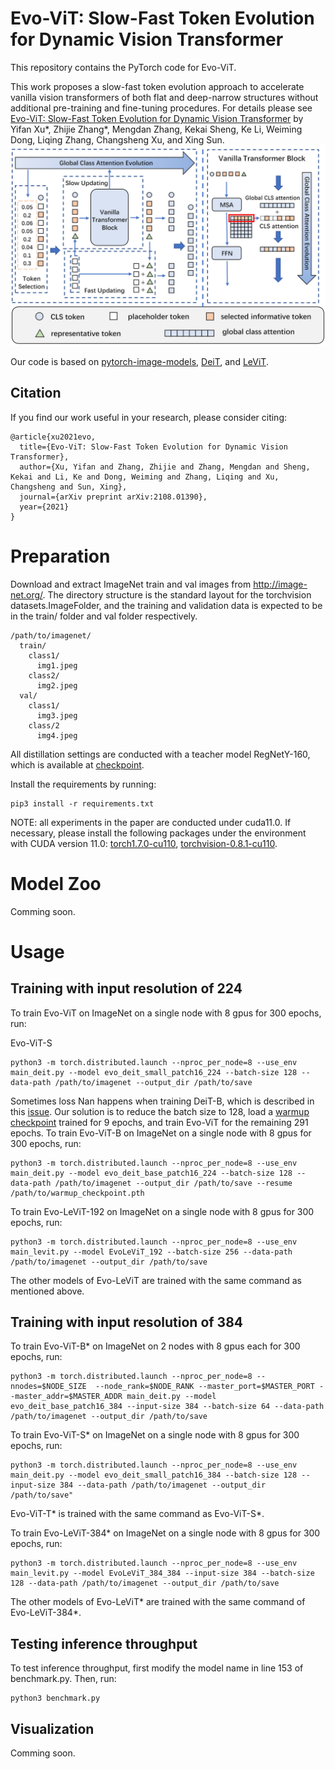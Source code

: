 # Evo-ViT: Slow-Fast Token Evolution for Dynamic Vision Transformer

This repository contains the PyTorch code for Evo-ViT. 

This work proposes a slow-fast token evolution approach to accelerate vanilla vision transformers of both flat and deep-narrow structures without additional pre-training and fine-tuning procedures. For details please see [Evo-ViT: Slow-Fast Token Evolution for Dynamic Vision Transformer](https://arxiv.org/abs/2108.01390) by Yifan Xu*, Zhijie Zhang*, Mengdan Zhang, Kekai Sheng, Ke Li, Weiming Dong, Liqing Zhang, Changsheng Xu, and Xing Sun.
![intro](method.png)

Our code is based on [pytorch-image-models](https://github.com/rwightman/pytorch-image-models), [DeiT](https://github.com/facebookresearch/deit), and [LeViT](https://github.com/facebookresearch/LeViT).

## Citation
If you find our work useful in your research, please consider citing:
```
@article{xu2021evo,
  title={Evo-ViT: Slow-Fast Token Evolution for Dynamic Vision Transformer},
  author={Xu, Yifan and Zhang, Zhijie and Zhang, Mengdan and Sheng, Kekai and Li, Ke and Dong, Weiming and Zhang, Liqing and Xu, Changsheng and Sun, Xing},
  journal={arXiv preprint arXiv:2108.01390},
  year={2021}
}
```

# Preparation
Download and extract ImageNet train and val images from http://image-net.org/. The directory structure is the standard layout for the torchvision datasets.ImageFolder, and the training and validation data is expected to be in the train/ folder and val folder respectively.
```
/path/to/imagenet/
  train/
    class1/
      img1.jpeg
    class2/
      img2.jpeg
  val/
    class1/
      img3.jpeg
    class/2
      img4.jpeg
```
All distillation settings are conducted with a teacher model RegNetY-160, which is available at [checkpoint](https://dl.fbaipublicfiles.com/deit/regnety_160-a5fe301d.pth).

Install the requirements by running:
```
pip3 install -r requirements.txt
```
NOTE: all experiments in the paper are conducted under cuda11.0. If necessary, please install the following packages under the environment with CUDA version 11.0:
[torch1.7.0-cu110](https://download.pytorch.org/whl/cu110/torch-1.7.0%2Bcu110-cp36-cp36m-linux_x86_64.whl), 
[torchvision-0.8.1-cu110](https://download.pytorch.org/whl/cu110/torchvision-0.8.1%2Bcu110-cp36-cp36m-linux_x86_64.whl).

# Model Zoo

Comming soon.

<!-- 
We provide our Evo-ViT models pretrained on ImageNet:
| name            | Top-1 Acc (\%) | Throughput (img/s)   | url                 |
| --------------- | -------------- | -------------------- | ------------------- |
| Evo-ViT-T       |  72.0          |     4027             | [Google Drive](xxx) |
| Evo-ViT-S       |  79.4          |     1510             | [Google Drive](xxx) |
| Evo-ViT-B       |  81.3          |     462              | [Google Drive](xxx) |
| Evo-ViT-B*      |  82.0          |     139              | [Google Drive](xxx) |
| Evo-LeViT-128S  |  73.0          |     10135            | [Google Drive](xxx) |
| Evo-LeViT-128   |  74.4          |     8323             | [Google Drive](xxx) |
| Evo-LeViT-192   |  76.8          |     6148             | [Google Drive](xxx) |
| Evo-LeViT-256   |  78.8          |     4277             | [Google Drive](xxx) |
| Evo-LeViT-384   |  80.7          |     2412             | [Google Drive](xxx) |
| Evo-LeViT-256*  |  81.1          |     1285             | [Google Drive](xxx) |
| Evo-LeViT-384*  |  82.2          |     712              | [Google Drive](xxx) |

\* denotes the input image resolution is 384*384. 
 -->

# Usage

## Training with input resolution of 224
To train Evo-ViT  on ImageNet on a single node with 8 gpus for 300 epochs,  run:
<!--  
Evo-ViT-T
```
python3 -m torch.distributed.launch --nproc_per_node=8 --use_env main_deit.py --model evo_deit_tiny_patch16_224 --drop-path 0 --batch-size 256 --data-path /path/to/imagenet --output_dir /path/to/save
```
-->

Evo-ViT-S
```
python3 -m torch.distributed.launch --nproc_per_node=8 --use_env main_deit.py --model evo_deit_small_patch16_224 --batch-size 128 --data-path /path/to/imagenet --output_dir /path/to/save
```

Sometimes loss Nan happens when training DeiT-B, which is described in this [issue](https://github.com/facebookresearch/deit/issues/29). Our solution is to reduce the batch size to 128, load a [warmup checkpoint](https://drive.google.com/file/d/1k3luEHWyQ7HuU6g1pmh2f2gDDOPqQmb5/view?usp=sharing) trained for 9 epochs, and train Evo-ViT for the remaining 291 epochs. To train Evo-ViT-B  on ImageNet on a single node with 8 gpus for 300 epochs,  run:
```
python3 -m torch.distributed.launch --nproc_per_node=8 --use_env main_deit.py --model evo_deit_base_patch16_224 --batch-size 128 --data-path /path/to/imagenet --output_dir /path/to/save --resume /path/to/warmup_checkpoint.pth
```

To train Evo-LeViT-192  on ImageNet on a single node with 8 gpus for 300 epochs,  run:
```
python3 -m torch.distributed.launch --nproc_per_node=8 --use_env main_levit.py --model EvoLeViT_192 --batch-size 256 --data-path /path/to/imagenet --output_dir /path/to/save
```
The other models of Evo-LeViT are trained with the same command as mentioned above.

## Training with input  resolution of 384

To train Evo-ViT-B*  on ImageNet on 2 nodes with 8 gpus each for 300 epochs, run:
```
python3 -m torch.distributed.launch --nproc_per_node=8 --nnodes=$NODE_SIZE  --node_rank=$NODE_RANK --master_port=$MASTER_PORT --master_addr=$MASTER_ADDR main_deit.py --model evo_deit_base_patch16_384 --input-size 384 --batch-size 64 --data-path /path/to/imagenet --output_dir /path/to/save
```

To train Evo-ViT-S*  on ImageNet on a single node with 8 gpus for 300 epochs,  run:
```
python3 -m torch.distributed.launch --nproc_per_node=8 --use_env main_deit.py --model evo_deit_small_patch16_384 --batch-size 128 --input-size 384 --data-path /path/to/imagenet --output_dir /path/to/save"
```

Evo-ViT-T*  is trained with the same command as Evo-ViT-S*.

To train Evo-LeViT-384*  on ImageNet on a single node with 8 gpus for 300 epochs,  run:

```
python3 -m torch.distributed.launch --nproc_per_node=8 --use_env main_levit.py --model EvoLeViT_384_384 --input-size 384 --batch-size 128 --data-path /path/to/imagenet --output_dir /path/to/save
```

The other models of Evo-LeViT* are trained with the same command of Evo-LeViT-384*.

## Testing inference throughput
To test inference throughput, first modify the model name in line 153 of benchmark.py. Then, run:
```
python3 benchmark.py
```

## Visualization
Comming soon.
